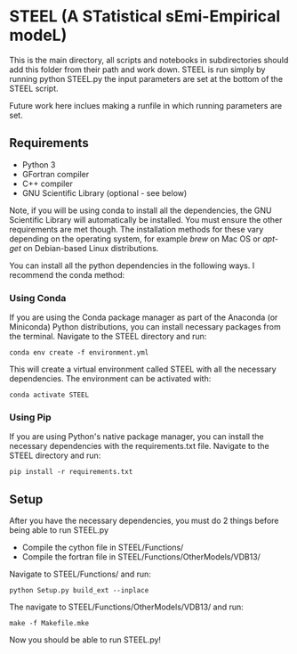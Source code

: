 # STEEL (A STatistical sEmi-Empirical modeL)

This is the main directory, all scripts and notebooks in subdirectories should
add this folder from their path and work down. STEEL is run simply by running
python STEEL.py the input parameters are set at the bottom of the STEEL script.

Future work here inclues making a runfile in which running parameters are set. 

## Requirements
* Python 3
* GFortran compiler
* C++ compiler
* GNU Scientific Library (optional - see below)

Note, if you will be using conda to install all the dependencies, the GNU
Scientific Library will automatically be installed. You must ensure the other
requirements are met though. The installation methods for these vary depending
on the operating system, for example *brew* on Mac OS or *apt-get* on Debian-based
Linux distributions.

You can install all the python dependencies in the following ways. I recommend
the conda method:

### Using Conda
If you are using the Conda package manager as part of the
Anaconda (or Miniconda) Python distributions, you can install necessary packages
from the terminal. Navigate to the STEEL directory and run:

```
conda env create -f environment.yml
```
This will create a virtual environment called STEEL with all the necessary
dependencies. The environment can be activated with:
```
conda activate STEEL
```

### Using Pip
If you are using Python's native package manager, you can install the necessary
dependencies with the requirements.txt file. Navigate to the STEEL directory and
run:
```
pip install -r requirements.txt
```

## Setup
After you have the necessary dependencies, you must do 2 things before being
able to run STEEL.py

* Compile the cython file in STEEL/Functions/
* Compile the fortran file in STEEL/Functions/OtherModels/VDB13/

Navigate to STEEL/Functions/ and run:
```
python Setup.py build_ext --inplace
```

The navigate to STEEL/Functions/OtherModels/VDB13/ and run:
```
make -f Makefile.mke
```

Now you should be able to run STEEL.py!











